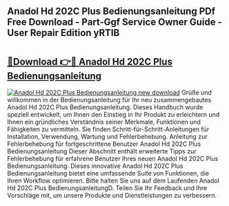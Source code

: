 ## Anadol Hd 202C Plus Bedienungsanleitung PDf Free Download - Part-Ggf Service Owner Guide - User Repair Edition yRTIB

# <h2><a href="http://df0wvci.blite.top/?on=Anadol+Hd+202C+Plus+Bedienungsanleitung">🔗Download 👉🔴 Anadol Hd 202C Plus Bedienungsanleitung</a></h2>

[![Anadol Hd 202C Plus Bedienungsanleitung new download](https://i.imgur.com/lujVjoI.png)](http://df0wvci.blite.top/?on=Anadol+Hd+202C+Plus+Bedienungsanleitung)
Grüße und willkommen in der Bedienungsanleitung für Ihr neu zusammengebautes Anadol Hd 202C Plus Bedienungsanleitung. Dieses Handbuch wurde speziell entwickelt, um Ihnen den Einstieg in Ihr Produkt zu erleichtern und Ihnen ein gründliches Verständnis seiner Merkmale, Funktionen und Fähigkeiten zu vermitteln. Sie finden Schritt-für-Schritt-Anleitungen für Installation, Verwendung, Wartung und Fehlerbehebung. Anleitung zur Fehlerbehebung für fortgeschrittene Benutzer Anadol Hd 202C Plus Bedienungsanleitung Dieser Abschnitt enthält erweiterte Tipps zur Fehlerbehebung für erfahrene Benutzer Ihres neuen Anadol Hd 202C Plus Bedienungsanleitung. Dieses innovative Anadol Hd 202C Plus Bedienungsanleitung bietet eine umfassende Suite von Funktionen, die Ihren Workflow optimieren. Bitte halten Sie uns auf dem Laufenden Anadol Hd 202C Plus BedienungsanleitungD. Teilen Sie Ihr Feedback und Ihre Vorschläge mit, um unsere Produkte und Dienstleistungen zu verbessern.
